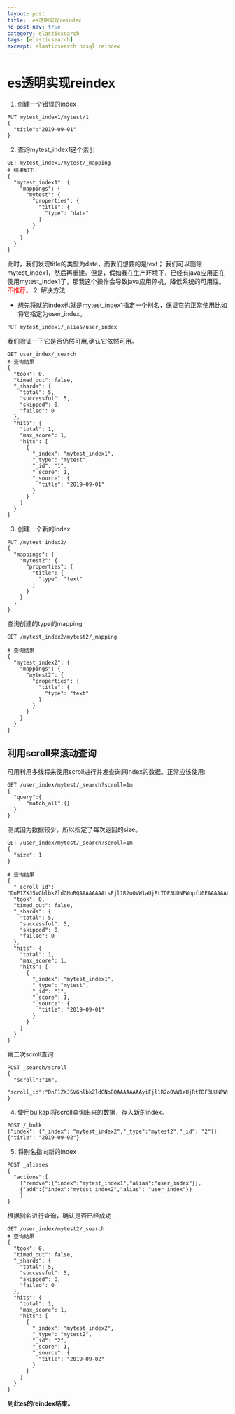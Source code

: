 ```yaml
---
layout: post
title:  es透明实现reindex
no-post-nav: true
category: elasticsearch
tags: [elasticsearch]
excerpt: elasticsearch nosql reindex
---
```

# es透明实现reindex
1. 创建一个错误的index
```
PUT mytest_index1/mytest/1
{
  "title":"2019-09-01"
}
```
2. 查询mytest_index1这个索引
```
GET mytest_index1/mytest/_mapping
# 结果如下:
{
  "mytest_index1": {
    "mappings": {
      "mytest": {
        "properties": {
          "title": {
            "type": "date"
          }
        }
      }
    }
  }
}
```
此时，我们发现title的类型为date，而我们想要的是text；
我们可以删除mytest_index1，然后再重建。但是，假如我在生产环境下，已经有java应用正在使用mytest_index1了，那我这个操作会导致java应用停机，降低系统的可用性。<font color='red'>不推荐。</font>
2. 解决方法
- 想先将就的index也就是mytest_index1指定一个别名，保证它的正常使用比如将它指定为user_index。
```
PUT mytest_index1/_alias/user_index
```
我们验证一下它是否仍然可用,确认它依然可用。
```
GET user_index/_search
# 查询结果
{
  "took": 0,
  "timed_out": false,
  "_shards": {
    "total": 5,
    "successful": 5,
    "skipped": 0,
    "failed": 0
  },
  "hits": {
    "total": 1,
    "max_score": 1,
    "hits": [
      {
        "_index": "mytest_index1",
        "_type": "mytest",
        "_id": "1",
        "_score": 1,
        "_source": {
          "title": "2019-09-01"
        }
      }
    ]
  }
}
```
3. 创建一个新的index
```
PUT /mytest_index2/
{
  "mappings": {
    "mytest2": {
      "properties": {
        "title": {
          "type": "text"
        }
      }
    }
  }
}
```
查询创建的type的mapping
```
GET /mytest_index2/mytest2/_mapping

# 查询结果
{
  "mytest_index2": {
    "mappings": {
      "mytest2": {
        "properties": {
          "title": {
            "type": "text"
          }
        }
      }
    }
  }
}
```
## 利用scroll来滚动查询

可用利用多线程来使用scroll进行并发查询原index的数据。正常应该使用:
```
GET /user_index/mytest/_search?scroll=1m
{
  "query":{
      "match_all":{}
  }
}

```
测试因为数据较少，所以指定了每次返回的size。

```
GET /user_index/mytest/_search?scroll=1m
{
  "size": 1
}

# 查询结果
{
  "_scroll_id": "DnF1ZXJ5VGhlbkZldGNoBQAAAAAAAAtsFjl1R2o0VW1aUjRtTDF3UUNPWnpfU0EAAAAAAAALbRY5dUdqNFVtWlI0bUwxd1FDT1p6X1NBAAAAAAAAC24WOXVHajRVbVpSNG1MMXdRQ09ael9TQQAAAAAAAAtvFjl1R2o0VW1aUjRtTDF3UUNPWnpfU0EAAAAAAAALcBY5dUdqNFVtWlI0bUwxd1FDT1p6X1NB",
  "took": 0,
  "timed_out": false,
  "_shards": {
    "total": 5,
    "successful": 5,
    "skipped": 0,
    "failed": 0
  },
  "hits": {
    "total": 1,
    "max_score": 1,
    "hits": [
      {
        "_index": "mytest_index1",
        "_type": "mytest",
        "_id": "1",
        "_score": 1,
        "_source": {
          "title": "2019-09-01"
        }
      }
    ]
  }
}
```
第二次scroll查询
```
POST _search/scroll
{
  "scroll":"1m",
  "scroll_id":"DnF1ZXJ5VGhlbkZldGNoBQAAAAAAAAyiFjl1R2o0VW1aUjRtTDF3UUNPWnpfU0EAAAAAAAAMoxY5dUdqNFVtWlI0bUwxd1FDT1p6X1NBAAAAAAAADKQWOXVHajRVbVpSNG1MMXdRQ09ael9TQQAAAAAAAAylFjl1R2o0VW1aUjRtTDF3UUNPWnpfU0EAAAAAAAAMphY5dUdqNFVtWlI0bUwxd1FDT1p6X1NB"
}
```
4. 使用bulkapi将scroll查询出来的数据，存入新的index。
```
POST /_bulk
{"index": {"_index": "mytest_index2","_type":"mytest2","_id": "2"}}
{"title": "2019-09-02"}
```
5. 将别名指向新的index
```
POST _aliases
{
  "actions":[
    {"remove":{"index":"mytest_index1","alias":"user_index"}},
    {"add":{"index":"mytest_index2","alias": "user_index"}}
    ]
}
```
根据别名进行查询，确认是否已经成功
```
GET /user_index/mytest2/_search
# 查询结果
{
  "took": 0,
  "timed_out": false,
  "_shards": {
    "total": 5,
    "successful": 5,
    "skipped": 0,
    "failed": 0
  },
  "hits": {
    "total": 1,
    "max_score": 1,
    "hits": [
      {
        "_index": "mytest_index2",
        "_type": "mytest2",
        "_id": "2",
        "_score": 1,
        "_source": {
          "title": "2019-09-02"
        }
      }
    ]
  }
}
```
**到此es的reindex结束。** 
